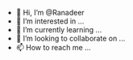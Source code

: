 - 👋 Hi, I’m @Ranadeer
- 👀 I’m interested in ...
- 🌱 I’m currently learning ...
- 💞️ I’m looking to collaborate on ...
- 📫 How to reach me ...

<!---
Ranadeer/Ranadeer is a ✨ special ✨ repository because its `README.md` (this file) appears on your GitHub profile.
You can click the Preview link to take a look at your changes.
--->
